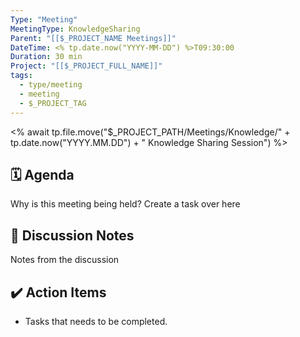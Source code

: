 ```yaml
---
Type: "Meeting"
MeetingType: KnowledgeSharing
Parent: "[[$_PROJECT_NAME Meetings]]"
DateTime: <% tp.date.now("YYYY-MM-DD") %>T09:30:00
Duration: 30 min
Project: "[[$_PROJECT_FULL_NAME]]"
tags:
  - type/meeting
  - meeting
  - $_PROJECT_TAG
---
```

<% await tp.file.move("$_PROJECT_PATH/Meetings/Knowledge/" + tp.date.now("YYYY.MM.DD") + " Knowledge Sharing Session") %>

## 🗓️ Agenda  

Why is this meeting being held? Create a task over here   
  
## 📝 Discussion Notes  

Notes from the discussion  
  
## ✔️ Action Items  

- Tasks that needs to be completed.

